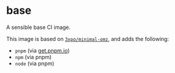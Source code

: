 # base

A sensible base CI image.

This image is based on [`3xpo/minimal-omz`](https://codeberg.org/Expo/containers/src/branch/master/containers/ci/minimal-omz), and adds the following:

- `pnpm` (via [get.pnpm.io](https://get.pnpm.io/install.sh))
- `npm` (via pnpm)
- `node` (via pnpm)
